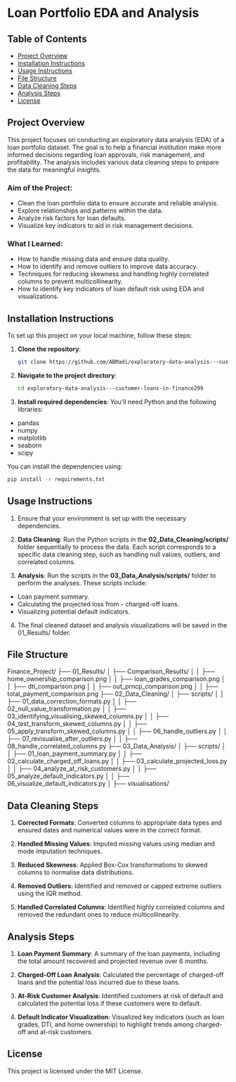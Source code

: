 # Loan Portfolio EDA and Analysis

## Table of Contents
- [Project Overview](#project-overview)
- [Installation Instructions](#installation-instructions)
- [Usage Instructions](#usage-instructions)
- [File Structure](#file-structure)
- [Data Cleaning Steps](#data-cleaning-steps)
- [Analysis Steps](#analysis-steps)
- [License](#license)

## Project Overview
This project focuses on conducting an exploratory data analysis (EDA) of a loan portfolio dataset. The goal is to help a financial institution make more informed decisions regarding loan approvals, risk management, and profitability. The analysis includes various data cleaning steps to prepare the data for meaningful insights.

### Aim of the Project:
- Clean the loan portfolio data to ensure accurate and reliable analysis.
- Explore relationships and patterns within the data.
- Analyze risk factors for loan defaults.
- Visualize key indicators to aid in risk management decisions.

### What I Learned:
- How to handle missing data and ensure data quality.
- How to identify and remove outliers to improve data accuracy.
- Techniques for reducing skewness and handling highly correlated columns to prevent multicollinearity.
- How to identify key indicators of loan default risk using EDA and visualizations.

## Installation Instructions
To set up this project on your local machine, follow these steps:
1. **Clone the repository**:
   ```bash
   git clone https://github.com/ABMadi/exploratory-data-analysis---customer-loans-in-finance299.git
2. **Navigate to the project directory**:
   ```bash
   cd exploratory-data-analysis---customer-loans-in-finance299

3. **Install required dependencies**: You'll need Python and the following libraries:

- pandas
- numpy
- matplotlib
- seaborn
- scipy

You can install the dependencies using:
   ```bash
   pip install -r requirements.txt
   ```
## Usage Instructions

1. Ensure that your environment is set up with the necessary dependencies.

2. **Data Cleaning**: Run the Python scripts in the **02_Data_Cleaning/scripts/** folder sequentially to process the data. Each script corresponds to a specific data cleaning step, such as handling null values, outliers, and correlated columns.

3. **Analysis**: Run the scripts in the **03_Data_Analysis/scripts/** folder to perform the analyses. These scripts include:

- Loan payment summary.
- Calculating the projected loss from - charged-off loans.
- Visualizing potential default indicators.
4. The final cleaned dataset and analysis visualizations will be saved in the 01_Results/ folder.

## File Structure
Finance_Project/
├── 01_Results/
│   ├── Comparison_Results/
│   │   ├── home_ownership_comparison.png
│   │   ├── loan_grades_comparison.png
│   │   ├── dti_comparison.png
│   │   ├── out_prncp_comparison.png
│   │   ├── total_payment_comparison.png
├── 02_Data_Cleaning/
│   ├── scripts/
│   │   ├── 01_data_correction_formats.py
│   │   ├── 02_null_value_transformation.py
│   │   ├── 03_identifying_visualising_skewed_columns.py
│   │   ├── 04_test_transform_skewed_columns.py
│   │   ├── 05_apply_transform_skewed_columns.py
│   │   ├── 06_handle_outliers.py
│   │   ├── 07_revisualise_after_outliers.py
│   │   ├── 08_handle_correlated_columns.py
├── 03_Data_Analysis/
│   ├── scripts/
│   │   ├── 01_loan_payment_summary.py
│   │   ├── 02_calculate_charged_off_loans.py
│   │   ├── 03_calculate_projected_loss.py
│   │   ├── 04_analyze_at_risk_customers.py
│   │   ├── 05_analyze_default_indicators.py
│   │   ├── 06_visualize_default_indicators.py
│   ├── visualisations/

## Data Cleaning Steps
1. **Corrected Formats**: Converted columns to appropriate data types and ensured dates and numerical values were in the correct format.

2. **Handled Missing Values**: Imputed missing values using median and mode imputation techniques.

3. **Reduced Skewness**: Applied Box-Cox transformations to skewed columns to normalise data distributions.

4. **Removed Outliers**: Identified and removed or capped extreme outliers using the IQR method.

5. **Handled Correlated Columns**: Identified highly correlated columns and removed the redundant ones to reduce multicollinearity.

## Analysis Steps
1. **Loan Payment Summary**: A summary of the loan payments, including the total amount recovered and projected revenue over 6 months.

2. **Charged-Off Loan Analysis**: Calculated the percentage of charged-off loans and the potential loss incurred due to these loans.

3. **At-Risk Customer Analysis**: Identified customers at risk of default and calculated the potential loss if these customers were to default.

4. **Default Indicator Visualization**: Visualized key indicators (such as loan grades, DTI, and home ownership) to highlight trends among charged-off and at-risk customers.

## License
This project is licensed under the MIT License.